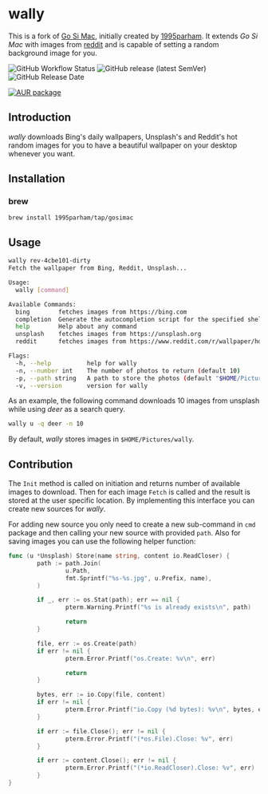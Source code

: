 # wally
This is a fork of [Go Si Mac](https://github.com/1995parham/gosimac), initially created by [1995parham](https://github.com/1995parham). It extends _Go Si Mac_ with images from [reddit](https://www.reddit.com/r/wallpaper/hot/) and is capable of setting a random background image for you.

![GitHub Workflow Status](https://img.shields.io/github/actions/workflow/status/quickstar/wally/lint.yaml?label=lint&logo=github&style=flat-square&branch=main)
![GitHub release (latest SemVer)](https://img.shields.io/github/v/release/quickstar/wally?logo=github&style=flat-square)
![GitHub Release Date](https://img.shields.io/github/release-date/quickstar/wally?logo=github&style=flat-square)

[![AUR package](https://repology.org/badge/version-for-repo/aur/gosimac.svg?style=flat-square)](https://repology.org/project/gosimac/versions)

## Introduction

*wally* downloads Bing's daily wallpapers, Unsplash's and Reddit's hot random images for you to have a beautiful wallpaper on your desktop whenever you want.

## Installation
### brew
```
brew install 1995parham/tap/gosimac
```

## Usage

```bash
wally rev-4cbe101-dirty
Fetch the wallpaper from Bing, Reddit, Unsplash...

Usage:
  wally [command]

Available Commands:
  bing        fetches images from https://bing.com
  completion  Generate the autocompletion script for the specified shell
  help        Help about any command
  unsplash    fetches images from https://unsplash.org
  reddit      fetches images from https://www.reddit.com/r/wallpaper/hot

Flags:
  -h, --help          help for wally
  -n, --number int    The number of photos to return (default 10)
  -p, --path string   A path to store the photos (default "$HOME/Pictures/wally")
  -v, --version       version for wally
```

As an example, the following command downloads 10 images from unsplash while using _deer_ as a search query.

```sh
wally u -q deer -n 10
```

By default, *wally* stores images in `$HOME/Pictures/wally`.

## Contribution

The `Init` method is called on initiation and returns number of available images to download.
Then for each image `Fetch` is called and the result is stored at the user specific location.
By implementing this interface you can create new sources for *wally*.

For adding new source you only need to create a new sub-command in `cmd` package
and then calling your new source with provided `path`. Also for saving images
you can use the following helper function:

```go
func (u *Unsplash) Store(name string, content io.ReadCloser) {
        path := path.Join(
                u.Path,
                fmt.Sprintf("%s-%s.jpg", u.Prefix, name),
        )

        if _, err := os.Stat(path); err == nil {
                pterm.Warning.Printf("%s is already exists\n", path)

                return
        }

        file, err := os.Create(path)
        if err != nil {
                pterm.Error.Printf("os.Create: %v\n", err)

                return
        }

        bytes, err := io.Copy(file, content)
        if err != nil {
                pterm.Error.Printf("io.Copy (%d bytes): %v\n", bytes, err)
        }

        if err := file.Close(); err != nil {
                pterm.Error.Printf("(*os.File).Close: %v", err)
        }

        if err := content.Close(); err != nil {
                pterm.Error.Printf("(*io.ReadCloser).Close: %v", err)
        }
}
```
